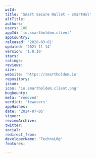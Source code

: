 ```yaml
---
wsId: 
title: 'Smart Secure Wallet - SmartHol'
altTitle: 
authors: 
users: 100
appId: 'io.smartholdem.client'
appCountry: 
released: '2020-03-01'
updated: '2021-11-14'
version: '1.0.16'
stars: 
ratings: 
reviews: 
size: 
website: 'https://smartholdem.io'
repository: 
issue: 
icon: 'io.smartholdem.client.png'
bugbounty: 
meta: 'removed'
verdict: 'fewusers'
appHashes: 
date: '2024-07-05'
signer: 
reviewArchive: 
twitter: 
social: 
redirect_from: 
developerName: 'TechnoL0g'
features: 

---
```


